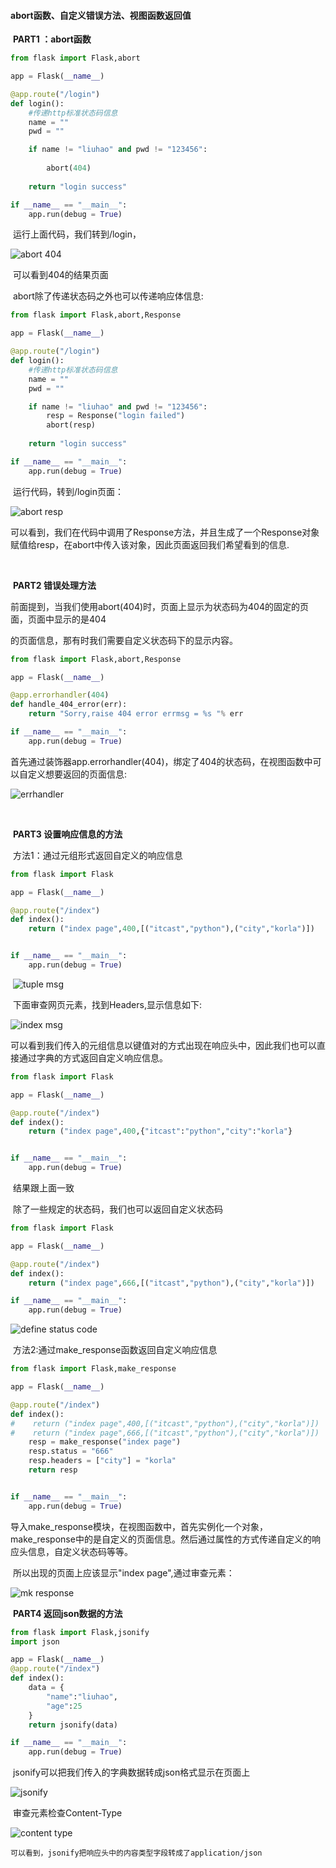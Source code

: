 #### abort函数、自定义错误方法、视图函数返回值



​	**PART1 ：abort函数**

```python
from flask import Flask,abort

app = Flask(__name__)

@app.route("/login")
def login():
    #传递http标准状态码信息
    name = ""
    pwd = ""

    if name != "liuhao" and pwd != "123456":
        
        abort(404)
    
    return "login success"

if __name__ == "__main__":
    app.run(debug = True)


```

​	运行上面代码，我们转到/login，

![abort 404](/home/liuhao/Pictures/abort404.png)

​		可以看到404的结果页面

​	abort除了传递状态码之外也可以传递响应体信息:

```python
from flask import Flask,abort,Response

app = Flask(__name__)

@app.route("/login")
def login():
    #传递http标准状态码信息
    name = ""
    pwd = ""

    if name != "liuhao" and pwd != "123456":
        resp = Response("login failed")
        abort(resp) 
    
    return "login success"

if __name__ == "__main__":
    app.run(debug = True)
```

​	运行代码，转到/login页面：

![abort resp](/home/liuhao/Pictures/abort_resp.png)

​	可以看到，我们在代码中调用了Response方法，并且生成了一个Response对象赋值给resp，在abort中传入该对象，因此页面返回我们希望看到的信息.

​	

​	**PART2 错误处理方法**
​	

​	前面提到，当我们使用abort(404)时，页面上显示为状态码为404的固定的页面，页面中显示的是404

的页面信息，那有时我们需要自定义状态码下的显示内容。

```python
from flask import Flask,abort,Response

app = Flask(__name__)

@app.errorhandler(404)
def handle_404_error(err):
    return "Sorry,raise 404 error errmsg = %s "% err

if __name__ == "__main__":
    app.run(debug = True)
```

​	首先通过装饰器app.errorhandler(404)，绑定了404的状态码，在视图函数中可以自定义想要返回的页面信息:

![errhandler](/home/liuhao/Pictures/errhandler404.png)

​	

​	**PART3  设置响应信息的方法**

​	方法1：通过元组形式返回自定义的响应信息

```python
from flask import Flask

app = Flask(__name__)

@app.route("/index")
def index():
    return ("index page",400,[("itcast","python"),("city","korla")])


if __name__ == "__main__":
    app.run(debug = True)
```

​	![tuple msg](/home/liuhao/Pictures/tuple_msg.png)

​	下面审查网页元素，找到Headers,显示信息如下:

![index msg](/home/liuhao/Pictures/index_detail.png)

​	可以看到我们传入的元组信息以键值对的方式出现在响应头中，因此我们也可以直接通过字典的方式返回自定义响应信息。

```python
from flask import Flask

app = Flask(__name__)

@app.route("/index")
def index():
    return ("index page",400,{"itcast":"python","city":"korla"}


if __name__ == "__main__":
    app.run(debug = True)
```

​	结果跟上面一致

​	除了一些规定的状态码，我们也可以返回自定义状态码

```python
from flask import Flask

app = Flask(__name__)

@app.route("/index")
def index():
    return ("index page",666,[("itcast","python"),("city","korla")])

if __name__ == "__main__":
    app.run(debug = True)
```

![define status code](/home/liuhao/Pictures/defstatuscode.png)

​	方法2:通过make_response函数返回自定义响应信息

```python
from flask import Flask,make_response

app = Flask(__name__)

@app.route("/index")
def index():
#    return ("index page",400,[("itcast","python"),("city","korla")])
#    return ("index page",666,[("itcast","python"),("city","korla")])
    resp = make_response("index page")
    resp.status = "666"
    resp.headers = ["city"] = "korla"
    return resp


if __name__ == "__main__":
    app.run(debug = True)
```

​	导入make_response模块，在视图函数中，首先实例化一个对象，make_response中的是自定义的页面信息。然后通过属性的方式传递自定义的响应头信息，自定义状态码等等。

​	所以出现的页面上应该显示"index page",通过审查元素：

![mk response](/home/liuhao/Pictures/mk_resp.png)



​	**PART4  返回json数据的方法**

```python
from flask import Flask,jsonify
import json

app = Flask(__name__)
@app.route("/index")
def index():
    data = {
        "name":"liuhao",
        "age":25
    }
    return jsonify(data)

if __name__ == "__main__":
    app.run(debug = True)
```

​	jsonify可以把我们传入的字典数据转成json格式显示在页面上

![jsonify](/home/liuhao/Pictures/jsonify.png)

​	审查元素检查Content-Type

![content type](/home/liuhao/Pictures/change_contenttype.png)

 	可以看到，jsonify把响应头中的内容类型字段转成了application/json